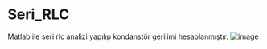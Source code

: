 # Seri_RLC
Matlab ile seri rlc analizi yapılıp kondanstör gerilimi hesaplanmıştır.
![image](https://github.com/user-attachments/assets/54bdc2f5-1b16-4ec1-b9f1-80febb751d2e)

